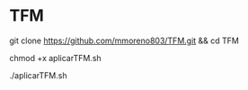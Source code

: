 # TFM

git clone https://github.com/mmoreno803/TFM.git && cd TFM

chmod +x aplicarTFM.sh

./aplicarTFM.sh

